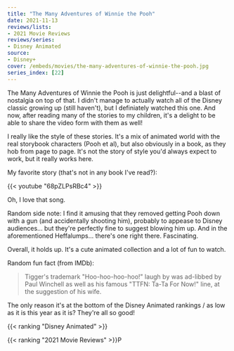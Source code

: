 ```yaml
---
title: "The Many Adventures of Winnie the Pooh"
date: 2021-11-13
reviews/lists:
- 2021 Movie Reviews
reviews/series:
- Disney Animated
source:
- Disney+
cover: /embeds/movies/the-many-adventures-of-winnie-the-pooh.jpg
series_index: [22]
---
```

The Many Adventures of Winnie the Pooh is just delightful--and a blast of nostalgia on top of that. I didn't manage to actually watch all of the Disney classic growing up (still haven't), but I definiately watched this one. And now, after reading many of the stories to my children, it's a delight to be able to share the video form with them as well!

I really like the style of these stories. It's a mix of animated world with the real storybook characters (Pooh et al), but also obviously in a book, as they hob from page to page. It's not the story of style you'd always expect to work, but it really works here. 

<!--more-->

My favorite story (that's not in any book I've read?):

{{< youtube "68pZLPsRBc4" >}}

Oh, I love that song. 

Random side note: I find it amusing that they removed getting Pooh down with a gun (and accidentally shooting him), probably to appease to Disney audiences... but they're perfectly fine to suggest blowing him up. And in the aforementioned Heffalumps... there's one right there. Fascinating. 

Overall, it holds up. It's a cute animated collection and a lot of fun to watch. 

Random fun fact (from IMDb): 

>  Tigger's trademark "Hoo-hoo-hoo-hoo!" laugh by was ad-libbed by Paul Winchell as well as his famous "TTFN: Ta-Ta For Now!" line, at the suggestion of his wife.

The only reason it's at the bottom of the Disney Animated rankings / as low as it is this year as it is? They're all so good!

{{< ranking "Disney Animated" >}}

{{< ranking "2021 Movie Reviews" >}}P
